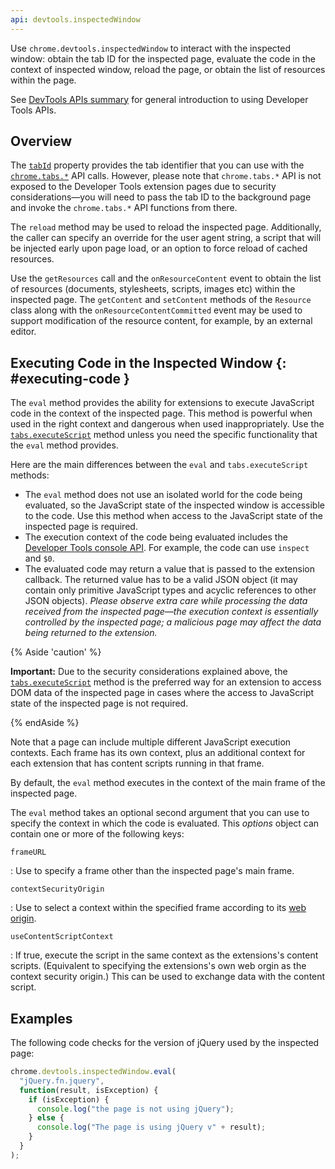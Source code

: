 ```yaml
---
api: devtools.inspectedWindow
---
```


Use `chrome.devtools.inspectedWindow` to interact with the inspected window: obtain the tab ID for
the inspected page, evaluate the code in the context of inspected window, reload the page, or obtain
the list of resources within the page.

See [DevTools APIs summary][1] for general introduction to using Developer Tools APIs.

## Overview

The [`tabId`][2] property provides the tab identifier that you can use with the [`chrome.tabs.*`][3]
API calls. However, please note that `chrome.tabs.*` API is not exposed to the Developer Tools
extension pages due to security considerations—you will need to pass the tab ID to the background
page and invoke the `chrome.tabs.*` API functions from there.

The `reload` method may be used to reload the inspected page. Additionally, the caller can specify
an override for the user agent string, a script that will be injected early upon page load, or an
option to force reload of cached resources.

Use the `getResources` call and the `onResourceContent` event to obtain the list of resources
(documents, stylesheets, scripts, images etc) within the inspected page. The `getContent` and
`setContent` methods of the `Resource` class along with the `onResourceContentCommitted` event may
be used to support modification of the resource content, for example, by an external editor.

## Executing Code in the Inspected Window {: #executing-code }

The `eval` method provides the ability for extensions to execute JavaScript code in the context of
the inspected page. This method is powerful when used in the right context and dangerous when used
inappropriately. Use the [`tabs.executeScript`][4] method unless you need the specific functionality
that the `eval` method provides.

Here are the main differences between the `eval` and `tabs.executeScript` methods:

- The `eval` method does not use an isolated world for the code being evaluated, so the JavaScript
  state of the inspected window is accessible to the code. Use this method when access to the
  JavaScript state of the inspected page is required.
- The execution context of the code being evaluated includes the [Developer Tools console API][5].
  For example, the code can use `inspect` and `$0`.
- The evaluated code may return a value that is passed to the extension callback. The returned value
  has to be a valid JSON object (it may contain only primitive JavaScript types and acyclic
  references to other JSON objects). _Please observe extra care while processing the data received
  from the inspected page—the execution context is essentially controlled by the inspected page; a
  malicious page may affect the data being returned to the extension._

{% Aside 'caution' %}

**Important:** Due to the security considerations explained above, the [`tabs.executeScript`][4]
method is the preferred way for an extension to access DOM data of the inspected page in cases where
the access to JavaScript state of the inspected page is not required.

{% endAside %}

Note that a page can include multiple different JavaScript execution contexts. Each frame has its
own context, plus an additional context for each extension that has content scripts running in that
frame.

By default, the `eval` method executes in the context of the main frame of the inspected page.

The `eval` method takes an optional second argument that you can use to specify the context in which
the code is evaluated. This _options_ object can contain one or more of the following keys:

`frameURL`

: Use to specify a frame other than the inspected page's main frame.

`contextSecurityOrigin`

: Use to select a context within the specified frame according to its [web origin][7].

`useContentScriptContext`

: If true, execute the script in the same context as the extensions's content scripts. (Equivalent to
  specifying the extensions's own web orgin as the context security origin.) This can be used to
  exchange data with the content script.

## Examples

The following code checks for the version of jQuery used by the inspected page:

```js
chrome.devtools.inspectedWindow.eval(
  "jQuery.fn.jquery",
  function(result, isException) {
    if (isException) {
      console.log("the page is not using jQuery");
    } else {
      console.log("The page is using jQuery v" + result);
    }
  }
);
```


[1]: /docs/extensions/mv3/devtools
[2]: #property-tabId
[3]: /docs/extensions/reference/tabs
[4]: /docs/extensions/reference/tabs#method-executeScript
[5]: https://developers.google.com/web/tools/chrome-devtools/
[7]: https://www.ietf.org/rfc/rfc6454.txt
[8]: https://github.com/GoogleChrome/chrome-extensions-samples/tree/main/api-samples
